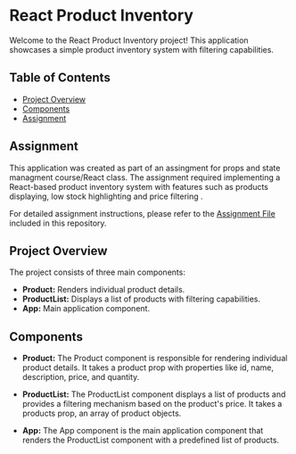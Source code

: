 # React Product Inventory

Welcome to the React Product Inventory project! This application showcases a simple product inventory system with filtering capabilities.

## Table of Contents

- [Project Overview](#project-overview)
- [Components](#components)
- [Assignment](#assignment)


## Assignment

This application was created as part of an assingment for props and state managment course/React class. The assignment required implementing a React-based product inventory system with features such as products displaying, low stock highlighting and price filtering .

For detailed assignment instructions, please refer to the [Assignment File](assignment.md) included in this repository.

## Project Overview

The project consists of three main components:

- **Product:** Renders individual product details.
- **ProductList:** Displays a list of products with filtering capabilities.
- **App:** Main application component.

## Components

- **Product:**
The Product component is responsible for rendering individual product details. It takes a product prop with properties like id, name, description, price, and quantity.

- **ProductList:**
The ProductList component displays a list of products and provides a filtering mechanism based on the product's price. It takes a products prop, an array of product objects.

- **App:**
The App component is the main application component that renders the ProductList component with a predefined list of products.
